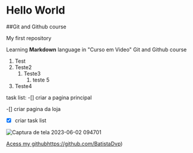 # Hello World
 ##Git and Github course

 My first repository

 Learning **Markdown** language in "Curso em Video" Git and Github course

 1. Test
 2. Teste2
    1. Teste3
       1. teste 5
 999. Teste4

      
task list:
-[] criar a pagina principal

-[] criar pagina da loja

-[x] criar task list


![Captura de tela 2023-06-02 094701](https://github.com/BatistaDvp/Hello-World/assets/121643484/8c82d8c3-5276-4853-996f-c8a226f65eb2)

[Acess my github](https://github.com/BatistaDvp)https://github.com/BatistaDvp)
